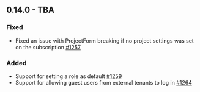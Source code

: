 ## 0.14.0 - TBA

### Fixed
- Fixed an issue with ProjectForm breaking if no project settings was set on the subscription [#1257](https://github.com/Puzzlepart/did/issues/1257)

### Added
- Support for setting a role as default [#1259](https://github.com/Puzzlepart/did/issues/1259)
- Support for allowing guest users from external tenants to log in [#1264](https://github.com/Puzzlepart/did/issues/1264)